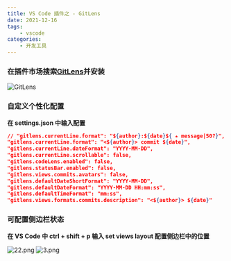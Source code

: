 ```yaml
---
title: VS Code 插件之 - GitLens
date: 2021-12-16
tags:
    - vscode
categories:
    - 开发工具
---
```


### 在插件市场搜索[GitLens](https://marketplace.visualstudio.com/items?itemName=eamodio.gitlens)并安装

![GitLens](https://s2.loli.net/2021/12/15/ubIoAipC2jJ5SYH.png)

### 自定义个性化配置

**在 settings.json 中输入配置**

```json
// "gitlens.currentLine.format": "${author}:${date}${ ★ message|50?}",
"gitlens.currentLine.format": "<${author}> commit ${date}",
"gitlens.currentLine.dateFormat": "YYYY-MM-DD",
"gitlens.currentLine.scrollable": false,
"gitlens.codeLens.enabled": false,
"gitlens.statusBar.enabled": false,
"gitlens.views.commits.avatars": false,
"gitlens.defaultDateShortFormat": "YYYY-MM-DD",
"gitlens.defaultDateFormat": "YYYY-MM-DD HH:mm:ss",
"gitlens.defaultTimeFormat": "mm:ss",
"gitlens.views.formats.commits.description": "<${author}> ${date}"
```

### 可配置侧边栏状态

**在 VS Code 中 ctrl + shift + p 输入 set views layout 配置侧边栏中的位置**

![22.png](https://s2.loli.net/2021/12/16/GIAyn1bKdrXHPka.png)
![3.png](https://s2.loli.net/2021/12/16/bs1mjpkoSzFEJig.png)
